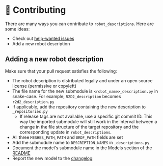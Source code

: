 # 👷 Contributing

There are many ways you can contribute to `robot_descriptions`. Here are some ideas:

- Check out [help-wanted issues](https://github.com/stephane-caron/robot_descriptions/issues?q=is%3Aissue+is%3Aopen+label%3A%22help+wanted%22)
- Add a new robot description

## Adding a new robot description

Make sure that your pull request satisfies the following:

- The robot description is distributed legally and under an open source license (permissive or copyleft)
- The file name for the new submodule is ``<robot_name>_description.py`` in snake-case. For example, ``R2D2_description`` becomes ``r2d2_description.py``
- If applicable, add the repository containing the new description to ``_repositories.py``
    - If release tags are not available, use a specific git commit ID. This way the imported submodule will still work in the interval between a change in the file structure of the target repository and the corresponding update in `robot_descriptions`.
- All three ``MESHES_PATH``, ``PATH`` and ``URDF_PATH`` fields are set
- Add the submodule name to ``DESCRIPTION_NAMES`` in ``_descriptions.py``
- Document the model's submodule name in the Models section of the [README](README.md)
- Report the new model to the [changelog](CHANGELOG.md)
